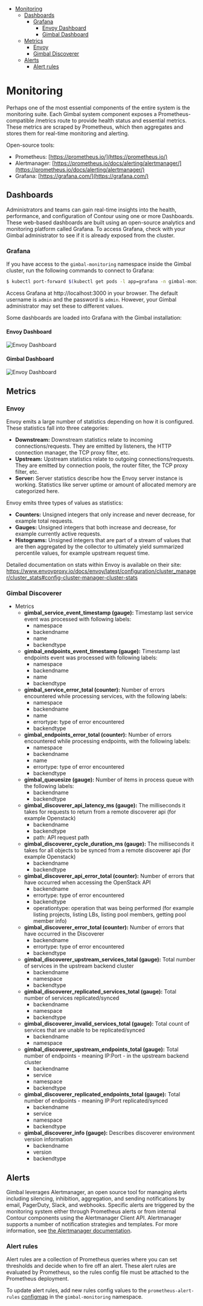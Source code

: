 <!-- TOC -->

- [Monitoring](#monitoring)
    - [Dashboards](#dashboards)
        - [Grafana](#grafana)
            - [Envoy Dashboard](#envoy-dashboard)
            - [Gimbal Dashboard](#gimbal-dashboard)
    - [Metrics](#metrics)
        - [Envoy](#envoy)
        - [Gimbal Discoverer](#gimbal-discoverer)
    - [Alerts](#alerts)
        - [Alert rules](#alert-rules)

<!-- /TOC -->

# Monitoring

Perhaps one of the most essential components of the entire system is the monitoring suite.  Each Gimbal system component exposes a Prometheus-compatible /metrics route to provide health status and essential metrics.  These metrics are scraped by Prometheus, which then aggregates and stores them for real-time monitoring and alerting. 

Open-source tools:
- Prometheus: [https://prometheus.io/](https://prometheus.io/)
- Alertmanager: [https://prometheus.io/docs/alerting/alertmanager/](https://prometheus.io/docs/alerting/alertmanager/)
- Grafana: [https://grafana.com/](https://grafana.com/)

## Dashboards

Administrators and teams can gain real-time insights into the health, performance, and configuration of Contour using one or more Dashboards. These web-based dashboards are built using an open-source analytics and monitoring platform called Grafana. To access Grafana, check with your Gimbal administrator to see if it is already exposed from the cluster. 

### Grafana

If you have access to the `gimbal-monitoring` namespace inside the Gimbal cluster, run the following commands to connect to Grafana:

```sh
$ kubectl port-forward $(kubectl get pods -l app=grafana -n gimbal-monitoring -o jsonpath='{.items[0].metadata.name}') 3000 -n gimbal-monitoring
```

Access Grafana at http://localhost:3000 in your browser. The default username is `admin` and the password is `admin`. However, your Gimbal administrator may set these to different values. 

Some dashboards are loaded into Grafana with the Gimbal installation:

#### Envoy Dashboard

![Envoy Dashboard](images/envoy-dashboard.png)

#### Gimbal Dashboard

![Envoy Dashboard](images/gimbal-dashboard.png)

## Metrics

### Envoy

Envoy emits a large number of statistics depending on how it is configured. These statistics fall into three categories:

- **Downstream:** Downstream statistics relate to incoming connections/requests. They are emitted by listeners, the HTTP connection manager, the TCP proxy filter, etc.
- **Upstream:** Upstream statistics relate to outgoing connections/requests. They are emitted by connection pools, the router filter, the TCP proxy filter, etc.
- **Server:** Server statistics describe how the Envoy server instance is working. Statistics like server uptime or amount of allocated memory are categorized here.

Envoy emits three types of values as statistics:

- **Counters:** Unsigned integers that only increase and never decrease, for example total requests.
- **Gauges:** Unsigned integers that both increase and decrease, for example currently active requests.
- **Histograms:** Unsigned integers that are part of a stream of values that are then aggregated by the collector to ultimately yield summarized percentile values, for example upstream request time.

Detailed documentation on stats within Envoy is available on their site: https://www.envoyproxy.io/docs/envoy/latest/configuration/cluster_manager/cluster_stats#config-cluster-manager-cluster-stats

### Gimbal Discoverer

- Metrics
  - **gimbal_service_event_timestamp (gauge):** Timestamp last service event was processed with following labels:
    - namespace
    - backendname
    - name
    - backendtype
  - **gimbal_endpoints_event_timestamp (gauge):** Timestamp last endpoints event was processed with following labels:
    - namespace
    - backendname
    - name
    - backendtype
  - **gimbal_service_error_total (counter):** Number of errors encountered while processing services, with the following labels:
    - namespace
    - backendname
    - name
    - errortype: type of error encountered
    - backendtype
  - **gimbal_endpoints_error_total (counter):** Number of errors encountered while processing endpoints, with the following labels:
    - namespace
    - backendname
    - name
    - errortype: type of error encountered
    - backendtype
  - **gimbal_queuesize (gauge):** Number of items in process queue with the following labels:
    - backendname
    - backendtype
  - **gimbal_discoverer_api_latency_ms (gauge):** The milliseconds it takes for requests to return from a remote discoverer api (for example Openstack)
    - backendname
    - backendtype
    - path: API request path
  - **gimbal_discoverer_cycle_duration_ms (gauge):** The milliseconds it takes for all objects to be synced from a remote discoverer api (for example Openstack)
    - backendname
    - backendtype
  - **gimbal_discoverer_api_error_total (counter):** Number of errors that have occurred when accessing the OpenStack API
    - backendname
    - errortype: type of error encountered
    - backendtype
    - operationtype: operation that was being performed (for example listing projects, listing LBs, listing pool members, getting pool member info)
  - **gimbal_discoverer_error_total (counter):** Number of errors that have occurred in the Discoverer
    - backendname
    - errortype: type of error encountered
    - backendtype
  - **gimbal_discoverer_upstream_services_total (gauge):** Total number of services in the upstream backend cluster
    - backendname
    - namespace
    - backendtype
  - **gimbal_discoverer_replicated_services_total (gauge):** Total number of services replicated/synced
    - backendname
    - namespace
    - backendtype
  - **gimbal_discoverer_invalid_services_total (gauge):** Total count of services that are unable to be replicated/synced
    - backendname
    - namespace
  - **gimbal_discoverer_upstream_endpoints_total (gauge):** Total number of endpoints - meaning IP:Port - in the upstream backend cluster
    - backendname
    - service
    - namespace
    - backendtype
  - **gimbal_discoverer_replicated_endpoints_total (gauge):** Total number of endpoints - meaning IP:Port replicated/synced
    - backendname
    - service
    - namespace
    - backendtype
  - **gimbal_discoverer_info (gauge):** Describes discoverer environment version information
    - backendname
    - version
    - backendtype

## Alerts

Gimbal leverages Alertmanager, an open source tool for managing alerts including silencing, inhibition, aggregation, and sending notifications by email, PagerDuty, Slack, and webhooks.  Specific alerts are triggered by the monitoring system either through Prometheus alerts or from internal Contour components using the Alertmanager Client API.  Alertmanager supports a number of notification strategies and templates. For more information, see [the Alertmanager documentation](https://prometheus.io/docs/alerting/notifications/).

### Alert rules

Alert rules are a collection of Prometheus queries where you can set thresholds and decide when to fire off an alert. These alert rules are evaluated by Prometheus, so the rules config file must be attached to the Prometheus deployment.

To update alert rules, add new rules config values to the `prometheus-alert-rules` [configmap](../deployment/prometheus/02-prometheus-alertrules-configmap.yaml) in the `gimbal-monitoring` namespace. 